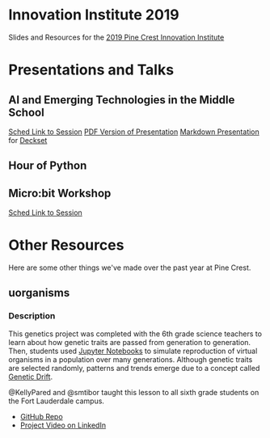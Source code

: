 # Innovation Institute 2019
Slides and Resources for the [2019 Pine Crest Innovation Institute](https://2019innovationinstitute.sched.com/)

# Presentations and Talks
## AI and Emerging Technologies in the Middle School
[Sched Link to Session](https://sched.co/L4vH)
[PDF Version of Presentation](Presentations/slides/Innovation%20Institute%20AI%20Presentation%202019.pdf)
[Markdown Presentation](Presentations/Innovation%20Institute%20AI%20Presentation%202019.md) for [Deckset](https://www.deckset.com)

## Hour of Python

## Micro:bit Workshop
[Sched Link to Session](https://sched.co/L50J)


# Other Resources

Here are some other things we've made over the past year at Pine Crest.

## uorganisms

### Description
This genetics project was completed with the 6th grade science teachers to learn about how genetic traits are passed from generation to generation. Then, students used [Jupyter Notebooks](https://jupyter.org/) to simulate reproduction of virtual organisms in a population over many generations. Although genetic traits are selected randomly, patterns and trends emerge due to a concept called [Genetic Drift](https://en.wikipedia.org/wiki/Genetic_drift).

@KellyPared and @smtibor taught this lesson to all sixth grade students on the Fort Lauderdale campus.

- [GitHub Repo](https://github.com/seantibor/uorganisms)
- [Project Video on LinkedIn](https://www.linkedin.com/feed/update/urn:li:activity:6519955510001700865)